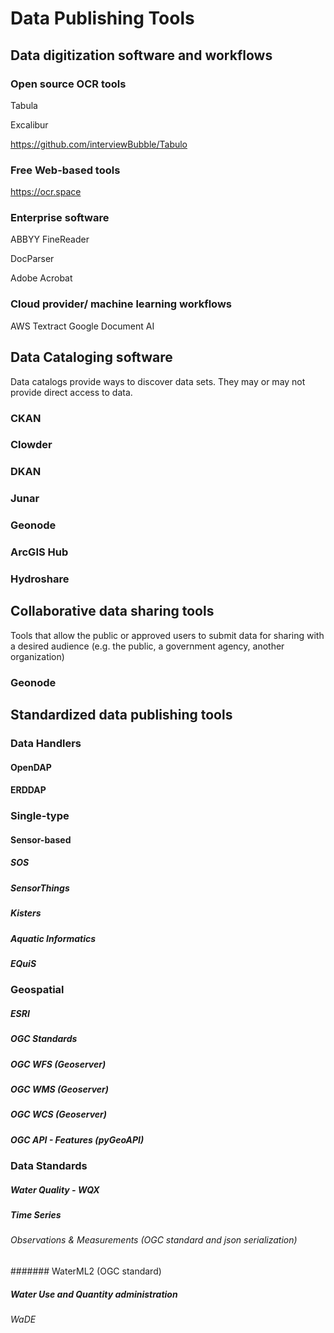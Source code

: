 # Data Publishing Tools

## Data digitization software and workflows

### Open source OCR tools

Tabula

Excalibur

https://github.com/interviewBubble/Tabulo

### Free Web-based tools


https://ocr.space

### Enterprise software

ABBYY FineReader

DocParser

Adobe Acrobat

### Cloud provider/ machine learning workflows

AWS Textract
Google Document AI

## Data Cataloging software

Data catalogs provide ways to discover data sets. They may or may not provide direct access to data.

### CKAN

### Clowder

### DKAN

### Junar

### Geonode

### ArcGIS Hub

### Hydroshare

## Collaborative data sharing tools

Tools that allow the public or approved users to submit data for sharing with a desired audience (e.g. the public, a government agency, another organization)

### Geonode

## Standardized data publishing tools

### Data Handlers

#### OpenDAP

#### ERDDAP

### Single-type

#### Sensor-based

##### SOS

##### SensorThings

##### Kisters

##### Aquatic Informatics

##### EQuiS

### Geospatial

##### ESRI

##### OGC Standards

##### OGC WFS (Geoserver)
##### OGC WMS (Geoserver)
##### OGC WCS (Geoserver)
##### OGC API - Features (pyGeoAPI)

### Data Standards

##### Water Quality - WQX
##### Time Series
###### Observations & Measurements (OGC standard and json serialization)
####### WaterML2 (OGC standard)
##### Water Use and Quantity administration
###### WaDE
